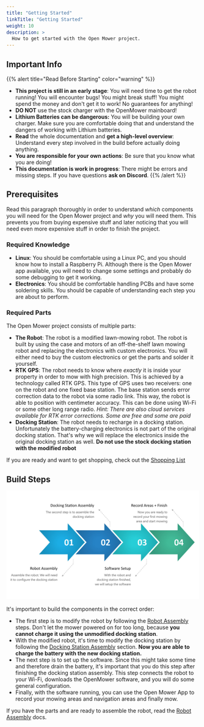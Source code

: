 ```yaml
---
title: "Getting Started"
linkTitle: "Getting Started"
weight: 10
description: >
  How to get started with the Open Mower project.
---
```


## Important Info
{{% alert title="Read Before Starting" color="warning" %}}
- **This project is still in an early stage**: You will need time to get the robot running! You will encounter bugs! You might break stuff! You might spend the money and don't get it to work! No guarantees for anything!
- **DO NOT** use the stock charger with the OpenMower mainboard!
- **Lithium Batteries can be dangerous:** You will be building your own charger. Make sure you are comfortable doing that and understand the dangers of working with Lithium batteries.
- **Read** the whole documentation and **get a high-level overview**: Understand every step involved in the build before actually doing anything.
- **You are responsible for your own actions**: Be sure that you know what you are doing!
- **This documentation is work in progress**: There might be errors and missing steps. If you have questions **ask on Discord**.
{{% /alert %}}

## Prerequisites

Read this paragraph thoroughly in order to understand _which_ components you will need for the Open Mower project and _why_ you will need them. This prevents you from buying expensive stuff and later noticing that you will need even more expensive stuff in order to finish the project.


### Required Knowledge
- **Linux**: You should be comfortable using a Linux PC, and you should know how to install a Raspberry Pi. Although there is the Open Mower app available, you will need to change some settings and probably do some debugging to get it working.
- **Electronics**: You should be comfortable handling PCBs and have some soldering skills. You should be capable of understanding each step you are about to perform.

### Required Parts
The Open Mower project consists of multiple parts:
- **The Robot**: The robot is a modified lawn-mowing robot. The robot is built by using the case and motors of an off-the-shelf lawn mowing robot and replacing the electronics with custom electronics. You will either need to buy the custom electronics or get the parts and solder it yourself.
- **RTK GPS**: The robot needs to know where _exactly_ it is inside your property in order to mow with high precision. This is achieved by a technology called RTK GPS. This type of GPS uses two receivers: one on the robot and one fixed base station. The base station sends error correction data to the robot via some radio link. This way, the robot is able to position with centimeter accuracy. This can be done using Wi-Fi or some other long range radio. _Hint: There are also cloud services available for RTK error corrections. Some are free and some are paid_
- **Docking Station**: The robot needs to recharge in a docking station. Unfortunately the battery-charging electronics is not part of the original docking station. That's why we will replace the electronics inside the original docking station as well. **Do not use the stock docking station with the modified robot**

If you are ready and want to get shopping, check out the [Shopping List](/docs/knowledge-base/shopping-list)

## Build Steps

![Open Mower Build Overview](flow_chart.jpg)

It's important to build the components in the correct order:
- The first step is to modify the robot by following the [Robot Assembly](/docs/robot-assembly) steps. Don't let the mower powered on for too long, because **you cannot charge it using the unmodified docking station**.
- With the modified robot, it's time to modify the docking station by following the [Docking Station Assembly](/docs/docking-station-assembly) section. **Now you are able to charge the battery with the new docking station.**
- The next step is to set up the software. Since this might take some time and therefore drain the battery, it's important that you do this step after finishing the docking station assembly. This step connects the robot to your Wi-Fi, downloads the OpenMower software, and you will do some general configuration.
- Finally, with the software running, you can use the Open Mower App to record your mowing areas and navigation areas and finally mow.


If you have the parts and are ready to assemble the robot, read the [Robot Assembly](/docs/robot-assembly) docs.
